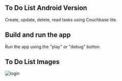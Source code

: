 
## To Do List Android Version

Create, update, delete, read tasks using Couchbase lite.

## Build and run the app

Run the app using the "play" or "debug" button.

## To Do List Images
![login](https://user-images.githubusercontent.com/48391281/113481317-83fd6780-94a1-11eb-9243-5779fc146e3e.jpg)




